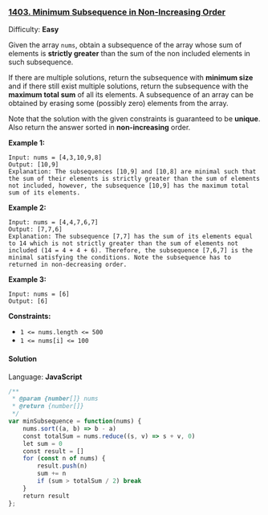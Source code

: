 ### [1403\. Minimum Subsequence in Non-Increasing Order](https://leetcode.com/problems/minimum-subsequence-in-non-increasing-order/)

Difficulty: **Easy**


Given the array `nums`, obtain a subsequence of the array whose sum of elements is **strictly greater** than the sum of the non included elements in such subsequence. 

If there are multiple solutions, return the subsequence with **minimum size** and if there still exist multiple solutions, return the subsequence with the **maximum total sum** of all its elements. A subsequence of an array can be obtained by erasing some (possibly zero) elements from the array. 

Note that the solution with the given constraints is guaranteed to be **unique**. Also return the answer sorted in **non-increasing** order.

**Example 1:**

```
Input: nums = [4,3,10,9,8]
Output: [10,9] 
Explanation: The subsequences [10,9] and [10,8] are minimal such that the sum of their elements is strictly greater than the sum of elements not included, however, the subsequence [10,9] has the maximum total sum of its elements. 
```

**Example 2:**

```
Input: nums = [4,4,7,6,7]
Output: [7,7,6] 
Explanation: The subsequence [7,7] has the sum of its elements equal to 14 which is not strictly greater than the sum of elements not included (14 = 4 + 4 + 6). Therefore, the subsequence [7,6,7] is the minimal satisfying the conditions. Note the subsequence has to returned in non-decreasing order.  
```

**Example 3:**

```
Input: nums = [6]
Output: [6]
```

**Constraints:**

*   `1 <= nums.length <= 500`
*   `1 <= nums[i] <= 100`


#### Solution

Language: **JavaScript**

```javascript
/**
 * @param {number[]} nums
 * @return {number[]}
 */
var minSubsequence = function(nums) {
    nums.sort((a, b) => b - a)
    const totalSum = nums.reduce((s, v) => s + v, 0)
    let sum = 0
    const result = []
    for (const n of nums) {
        result.push(n)
        sum += n
        if (sum > totalSum / 2) break
    }
    return result
};
```